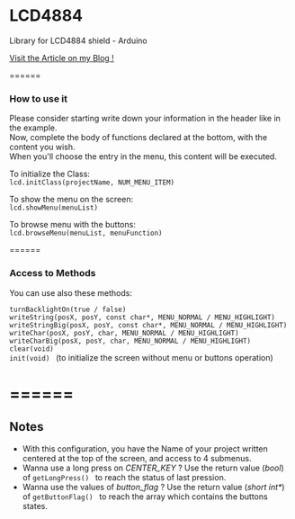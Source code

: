 # LCD4884
Library for LCD4884 shield - Arduino

[Visit the Article on my Blog !](http://horloge-skynet.weebly.com/arduino/lcd4884-shield)

======

### How to use it


Please consider starting write down your information in the header like in the example.  
Now, complete the body of functions declared at the bottom, with the content you wish.  
When you'll choose the entry in the menu, this content will be executed.  

To initialize the Class:  
```lcd.initClass(projectName, NUM_MENU_ITEM) ```

To show the menu on the screen:  
```lcd.showMenu(menuList) ```

To browse menu with the buttons:  
```lcd.browseMenu(menuList, menuFunction) ```


======
### Access to Methods

You can use also these methods:

```turnBacklightOn(true / false)```  
```writeString(posX, posY, const char*, MENU_NORMAL / MENU_HIGHLIGHT)```  
```writeStringBig(posX, posY, const char*, MENU_NORMAL / MENU_HIGHLIGHT)```  
```writeChar(posX, posY, char, MENU_NORMAL / MENU_HIGHLIGHT)```  
```writeCharBig(posX, posY, char, MENU_NORMAL / MENU_HIGHLIGHT)```  
```clear(void) ```  
```init(void) ``` (to initialize the screen without menu or buttons operation)


======
======

## Notes
* With this configuration, you have the Name of your project written centered at the top of the screen, and access to 4 submenus.
* Wanna use a long press on *CENTER_KEY* ? Use the return value (_bool_) of ```getLongPress() ``` to reach the status of last pression.
* Wanna use the values of *button_flag* ? Use the return value (_short int*_) of ```getButtonFlag() ``` to reach the array which contains the buttons states.
